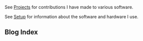 See [Projects][] for contributions I have made to various software.

[Projects]: projects

See [Setup][] for information about the software and hardware I use.

[Setup]: https://github.com/dennisleexyz/dotfiles/wiki

Blog Index
----------
